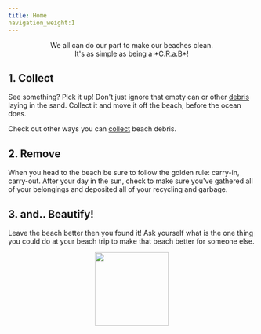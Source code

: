 ```yaml
---
title: Home
navigation_weight:1
---
```


<center>
We all can do our part to make our beaches clean.
<br />
It's as simple as being a *C.R.a.B*!
</center>

## 1. Collect
See something? Pick it up! Don't just ignore that empty can or other [debris](/debris) laying in the sand. Collect it and move it off the beach, before the ocean does.

Check out other ways you can [collect](/collect) beach debris.

## 2. Remove
When you head to the beach be sure to follow the golden rule: carry-in, carry-out.  After your day in the sun, check to make sure you've gathered all of your belongings and deposited all of your recycling and garbage.

## 3. and.. Beautify!
Leave the beach better then you found it! Ask yourself what is the one thing you could do at your beach trip to make that beach better for someone else.

<center>
	<img src="https://upload.wikimedia.org/wikipedia/commons/0/0b/Caracangrejo.png" width="150px" />
</center>